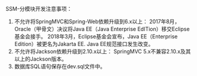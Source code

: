 SSM-分模块开发注意事项：
1) 不允许将SpringMVC和Spring-Web依赖升级到6.x以上：
   2017年8月，Oracle（甲骨文）决议将Java EE（Java Enterprise EdITion）移交Eclipse基金会接手。
   2018年3月，Eclipse基金会宣布，Java EE（Enterprise Edition）被更名为Jakarta EE. Java EE规范接口发生改变。
2) 不允许将Jackson依赖升级到2.10.x以上：
   SpringMVC 5.x不兼容2.10.x及其以上的Jackson版本。
3) 数据库SQL语句保存在dev.sql文件中。